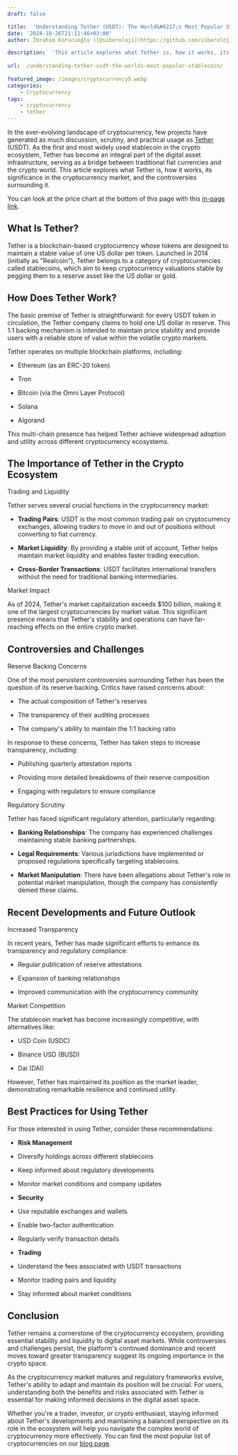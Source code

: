 ```yaml
---
draft: false

title:  'Understanding Tether (USDT): The World&#8217;s Most Popular Stablecoin'
date: '2024-10-26T21:11:46+03:00'
author: İbrahim Korucuoğlu ([@siberoloji](https://github.com/siberoloji))

description:  'This article explores what Tether is, how it works, its significance in the cryptocurrency market, and the controversies surrounding it.' 
 
url:  /understanding-tether-usdt-the-worlds-most-popular-stablecoin/
 
featured_image: /images/cryptocurrency5.webp
categories:
    - Cryptocurrency
tags:
    - cryptocurrency
    - tether
---
```



In the ever-evolving landscape of cryptocurrency, few projects have generated as much discussion, scrutiny, and practical usage as <a href="https://tether.to/en/" target="_blank" rel="noopener" title="">Tether</a> (USDT). As the first and most widely used stablecoin in the crypto ecosystem, Tether has become an integral part of the digital asset infrastructure, serving as a bridge between traditional fiat currencies and the crypto world. This article explores what Tether is, how it works, its significance in the cryptocurrency market, and the controversies surrounding it.



You can look at the price chart at the bottom of this page with this <a href="#pricechart" title="in-page link">in-page link</a>.



## What Is Tether?



Tether is a blockchain-based cryptocurrency whose tokens are designed to maintain a stable value of one US dollar per token. Launched in 2014 (initially as "Realcoin"), Tether belongs to a category of cryptocurrencies called stablecoins, which aim to keep cryptocurrency valuations stable by pegging them to a reserve asset like the US dollar or gold.



## How Does Tether Work?



The basic premise of Tether is straightforward: for every USDT token in circulation, the Tether company claims to hold one US dollar in reserve. This 1:1 backing mechanism is intended to maintain price stability and provide users with a reliable store of value within the volatile crypto markets.



Tether operates on multiple blockchain platforms, including:


* Ethereum (as an ERC-20 token)

* Tron

* Bitcoin (via the Omni Layer Protocol)

* Solana

* Algorand




This multi-chain presence has helped Tether achieve widespread adoption and utility across different cryptocurrency ecosystems.



## The Importance of Tether in the Crypto Ecosystem



Trading and Liquidity



Tether serves several crucial functions in the cryptocurrency market:


* **Trading Pairs**: USDT is the most common trading pair on cryptocurrency exchanges, allowing traders to move in and out of positions without converting to fiat currency.

* **Market Liquidity**: By providing a stable unit of account, Tether helps maintain market liquidity and enables faster trading execution.

* **Cross-Border Transactions**: USDT facilitates international transfers without the need for traditional banking intermediaries.




Market Impact



As of 2024, Tether's market capitalization exceeds $100 billion, making it one of the largest cryptocurrencies by market value. This significant presence means that Tether's stability and operations can have far-reaching effects on the entire crypto market.



## Controversies and Challenges



Reserve Backing Concerns



One of the most persistent controversies surrounding Tether has been the question of its reserve backing. Critics have raised concerns about:


* The actual composition of Tether's reserves

* The transparency of their auditing processes

* The company's ability to maintain the 1:1 backing ratio




In response to these concerns, Tether has taken steps to increase transparency, including:


* Publishing quarterly attestation reports

* Providing more detailed breakdowns of their reserve composition

* Engaging with regulators to ensure compliance




Regulatory Scrutiny



Tether has faced significant regulatory attention, particularly regarding:


* **Banking Relationships**: The company has experienced challenges maintaining stable banking partnerships.

* **Legal Requirements**: Various jurisdictions have implemented or proposed regulations specifically targeting stablecoins.

* **Market Manipulation**: There have been allegations about Tether's role in potential market manipulation, though the company has consistently denied these claims.




## Recent Developments and Future Outlook



Increased Transparency



In recent years, Tether has made significant efforts to enhance its transparency and regulatory compliance:


* Regular publication of reserve attestations

* Expansion of banking relationships

* Improved communication with the cryptocurrency community




Market Competition



The stablecoin market has become increasingly competitive, with alternatives like:


* USD Coin (USDC)

* Binance USD (BUSD)

* Dai (DAI)




However, Tether has maintained its position as the market leader, demonstrating remarkable resilience and continued utility.



## Best Practices for Using Tether



For those interested in using Tether, consider these recommendations:


* **Risk Management**



* Diversify holdings across different stablecoins

* Keep informed about regulatory developments

* Monitor market conditions and company updates



* **Security**



* Use reputable exchanges and wallets

* Enable two-factor authentication

* Regularly verify transaction details



* **Trading**



* Understand the fees associated with USDT transactions

* Monitor trading pairs and liquidity

* Stay informed about market conditions




## Conclusion



Tether remains a cornerstone of the cryptocurrency ecosystem, providing essential stability and liquidity to digital asset markets. While controversies and challenges persist, the platform's continued dominance and recent moves toward greater transparency suggest its ongoing importance in the crypto space.



As the cryptocurrency market matures and regulatory frameworks evolve, Tether's ability to adapt and maintain its position will be crucial. For users, understanding both the benefits and risks associated with Tether is essential for making informed decisions in the digital asset space.



Whether you're a trader, investor, or crypto enthusiast, staying informed about Tether's developments and maintaining a balanced perspective on its role in the ecosystem will help you navigate the complex world of cryptocurrency more effectively. You can find the most popular list of cryptocurrencies on our <a href="https://www.siberoloji.com/top-200-cryptocurrencies-list-sorted-in-market-cap/" target="_blank" rel="noreferrer noopener">blog page</a>.
